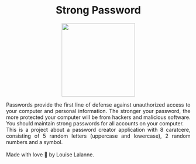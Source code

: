 <h1 align="center"> Strong Password</h1>
<p align="center">
  <img src="https://user-images.githubusercontent.com/100588945/164094532-cb2fcc95-f16c-42eb-86f8-9403cda773e3.gif" width="200">
</p>
<p align="justify">
Passwords provide the first line of defense against unauthorized access to your computer and personal information. The stronger your password, the more protected your computer will be from hackers and malicious software. You should maintain strong passwords for all accounts on your computer.</br>
This is a project about a password creator application with 8 caratcere, consisting of 5 random letters (uppercase and lowercase), 2 random numbers and a symbol.
</br>
</br>
Made with love 💙 by Louise Lalanne.</p>
